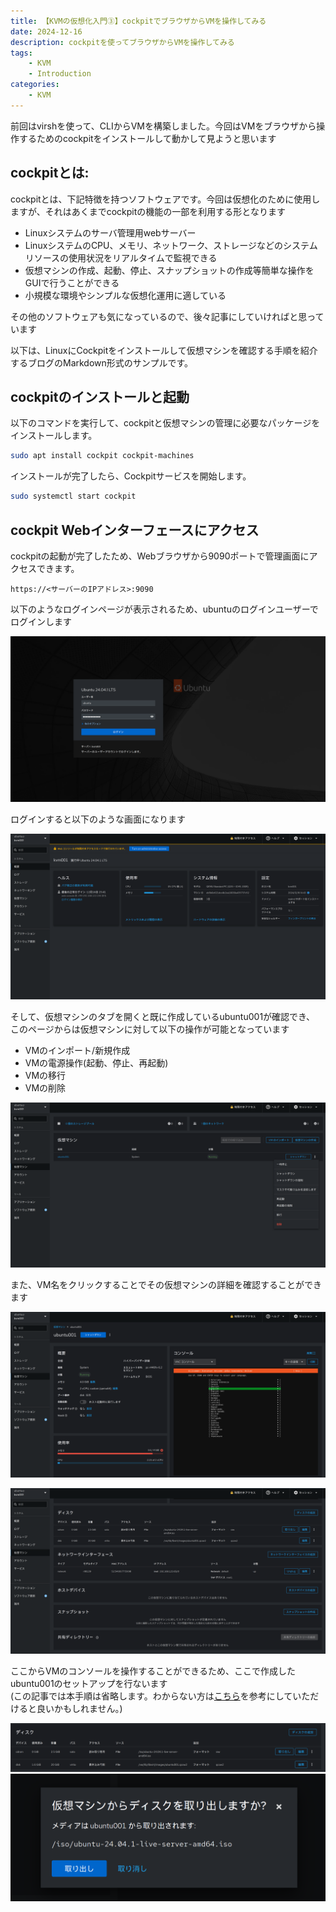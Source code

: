 ```yaml
---
title: 【KVMの仮想化入門③】cockpitでブラウザからVMを操作してみる
date: 2024-12-16
description: cockpitを使ってブラウザからVMを操作してみる
tags: 
    - KVM
    - Introduction
categories:
    - KVM
---
```


前回はvirshを使って、CLIからVMを構築しました。今回はVMをブラウザから操作するためのcockpitをインストールして動かして見ようと思います

## cockpitとは:
cockpitとは、下記特徴を持つソフトウェアです。今回は仮想化のために使用しますが、それはあくまでcockpitの機能の一部を利用する形となります
* Linuxシステムのサーバ管理用webサーバー
* LinuxシステムのCPU、メモリ、ネットワーク、ストレージなどのシステムリソースの使用状況をリアルタイムで監視できる
* 仮想マシンの作成、起動、停止、スナップショットの作成等簡単な操作をGUIで行うことができる
* 小規模な環境やシンプルな仮想化運用に適している

その他のソフトウェアも気になっているので、後々記事にしていければと思っています

以下は、LinuxにCockpitをインストールして仮想マシンを確認する手順を紹介するブログのMarkdown形式のサンプルです。

## cockpitのインストールと起動

以下のコマンドを実行して、cockpitと仮想マシンの管理に必要なパッケージをインストールします。

```bash
sudo apt install cockpit cockpit-machines
```

インストールが完了したら、Cockpitサービスを開始します。

```bash
sudo systemctl start cockpit
```

## cockpit Webインターフェースにアクセス

cockpitの起動が完了したため、Webブラウザから9090ポートで管理画面にアクセスできます。  

```
https://<サーバーのIPアドレス>:9090
```

以下のようなログインページが表示されるため、ubuntuのログインユーザーでログインします

![cockpit_login](uploads/cockpit_login.png)

ログインすると以下のような画面になります

![cockpit_main](uploads/cockpit_main.png)

そして、仮想マシンのタブを開くと既に作成しているubuntu001が確認でき、  
このページからは仮想マシンに対して以下の操作が可能となっています
* VMのインポート/新規作成
* VMの電源操作(起動、停止、再起動)
* VMの移行
* VMの削除

![cockpit_vms](uploads/cockpit_vms.png)

また、VM名をクリックすることでその仮想マシンの詳細を確認することができます

![cockpit_vm1](uploads/cockpit_vm.png)

![cockpit_vm2](uploads/cockpit_vm2.png)

ここからVMのコンソールを操作することができるため、ここで作成したubuntu001のセットアップを行ないます  
(この記事では本手順は省略します。わからない方は[こちら](https://gihyo.jp/admin/serial/01/ubuntu-recipe/0820)を参考にしていただけると良いかもしれません。)

![cockpit_vm_cdrom1](uploads/cockpit_vm_cdrom1.png)
![cockpit_vm_cdrom2](uploads/cockpit_vm_cdrom2.png)
